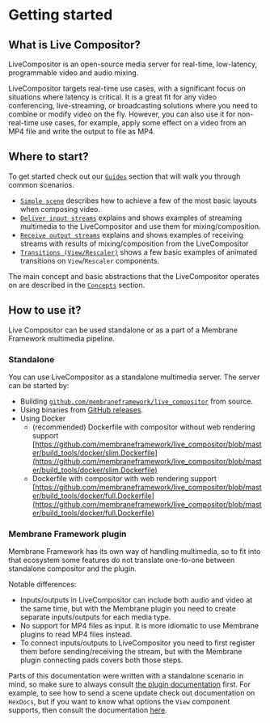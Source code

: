 # Getting started

## What is Live Compositor?

LiveCompositor is an open-source media server for real-time, low-latency, programmable video and audio mixing. 

LiveCompositor targets real-time use cases, with a significant focus on situations where latency is critical. It is a great fit
for any video conferencing, live-streaming, or broadcasting solutions where you need to combine or modify video on the fly.
However, you can also use it for non-real-time use cases, for example, apply some effect on a video from an MP4 file and write the output 
to file as MP4.

## Where to start?

To get started check out our [`Guides`](./category/guides) section that will walk you through common scenarios.
- [`Simple scene`](./guides/simple-scene.md) describes how to achieve a few of the most basic layouts when composing video.
- [`Deliver input streams`](./guides/deliver-input.md) explains and shows examples of streaming multimedia to the LiveCompositor and use them for mixing/composition.
- [`Receive output streams`](./guides/receive-output.md) explains and shows examples of receiving streams with results of mixing/composition from the LiveCompositor
- [`Transitions (View/Rescaler)`](./guides/view-transition.md) shows a few basic examples of animated transitions on `View`/`Rescaler` components.

The main concept and basic abstractions that the LiveCompositor operates on are described in the [`Concepts`](./concept/overview.md) section.

## How to use it?

Live Compositor can be used standalone or as a part of a Membrane Framework multimedia pipeline.

### Standalone

You can use LiveCompositor as a standalone multimedia server. The server can be started by:
- Building [`github.com/membraneframework/live_compositor`](https://github.com/membraneframework/live_compositor) from source.
- Using binaries from [GitHub releases](https://github.com/membraneframework/live_compositor/releases).
- Using Docker
  - (recommended) Dockerfile with compositor without web rendering support [https://github.com/membraneframework/live_compositor/blob/master/build_tools/docker/slim.Dockerfile](https://github.com/membraneframework/live_compositor/blob/master/build_tools/docker/slim.Dockerfile)
  - Dockerfile with compositor with web rendering support [https://github.com/membraneframework/live_compositor/blob/master/build_tools/docker/full.Dockerfile](https://github.com/membraneframework/live_compositor/blob/master/build_tools/docker/full.Dockerfile)

### Membrane Framework plugin

Membrane Framework has its own way of handling multimedia, so to fit into that ecosystem some features do not translate one-to-one between standalone compositor and the plugin.

Notable differences:
- Inputs/outputs in LiveCompositor can include both audio and video at the same time, but with the Membrane plugin you need to create separate inputs/outputs for each media type.
- No support for MP4 files as input. It is more idiomatic to use Membrane plugins to read MP4 files instead.
- To connect inputs/outputs to LiveCompositor you need to first register them before sending/receiving the stream, but with the Membrane plugin connecting pads covers both those steps.

Parts of this documentation were written with a standalone scenario in mind, so make sure to always consult [the plugin documentation](https://github.com/membraneframework/membrane_live_compositor_plugin) first. For example, to see how to send a scene update check out documentation on `HexDocs`, but if you want to know what options the `View` component supports, then consult the documentation [here](./api/components/View.md).
